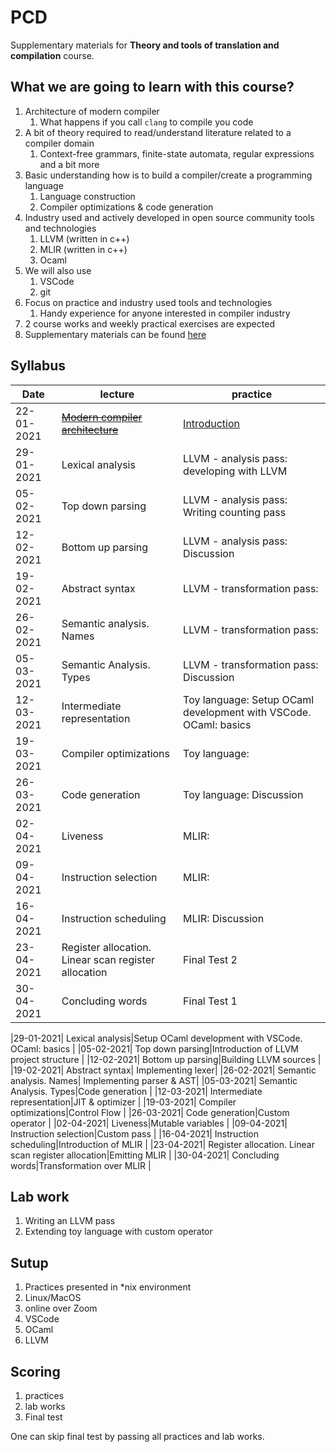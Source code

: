 # PCD

Supplementary materials for **Theory and tools of translation and compilation** course.

## What we are going to learn with this course?

1. Architecture of modern compiler
    1. What happens if you call `clang` to compile you code
1. A bit of theory required to read/understand literature related to a compiler domain
    1. Context-free grammars, finite-state automata, regular expressions and a bit more
1. Basic understanding how is to build a compiler/create a programming language
    1. Language construction
    1. Compiler optimizations & code generation
1. Industry used and actively developed in open source community tools and technologies
    1. LLVM (written in c++)
    1. MLIR (written in c++)
    1. Ocaml
1. We will also use
    1. VSCode
    1. git
1. Focus on practice and industry used tools and technologies
    1. Handy experience for anyone interested in compiler industry
1. 2 course works and weekly practical exercises are expected
1. Supplementary materials can be found [here](links.md)

## Syllabus

| Date     | lecture                                                                           | practice                                    |
| -------- | --------------------------------------------------------------------------------- | ------------------------------------------- |
|22-01-2021|	[~~Modern compiler architecture~~](lectures/0-modern-compiler-architecture.md) | [Introduction](practices/p0/assignment.md)  |
|29-01-2021|	Lexical analysis                                                               | LLVM - analysis pass: developing with LLVM  |
|05-02-2021|	Top down parsing                                                               | LLVM - analysis pass: Writing counting pass |
|12-02-2021|	Bottom up parsing                                                              | LLVM - analysis pass: Discussion |
|19-02-2021|	Abstract syntax                                                                | LLVM - transformation pass: |
|26-02-2021|	Semantic analysis. Names                                                       | LLVM - transformation pass: |
|05-03-2021|	Semantic Analysis. Types                                                       | LLVM - transformation pass: Discussion|
|12-03-2021|	Intermediate representation                                                    | Toy language: Setup OCaml development with VSCode. OCaml: basics |
|19-03-2021|	Compiler optimizations                                                         | Toy language: |
|26-03-2021|	Code generation                                                                | Toy language: Discussion |
|02-04-2021|	Liveness                                                                       | MLIR: |
|09-04-2021|	Instruction selection                                                          | MLIR: |
|16-04-2021|	Instruction scheduling                                                         | MLIR: Discussion |
|23-04-2021|	Register allocation. Linear scan register allocation                           | Final Test 2|
|30-04-2021|	Concluding words                                                               | Final Test 1|

|29-01-2021|	Lexical analysis|Setup OCaml development with VSCode. OCaml: basics |
|05-02-2021|	Top down parsing|Introduction of LLVM project structure  |
|12-02-2021|	Bottom up parsing|Building LLVM sources  |
|19-02-2021|	Abstract syntax| Implementing lexer|
|26-02-2021|	Semantic analysis. Names| Implementing parser & AST|
|05-03-2021|	Semantic Analysis. Types|Code generation |
|12-03-2021|	Intermediate representation|JIT & optimizer |
|19-03-2021|	Compiler optimizations|Control Flow |
|26-03-2021|	Code generation|Custom operator |
|02-04-2021|	Liveness|Mutable variables |
|09-04-2021|	Instruction selection|Custom pass |
|16-04-2021|	Instruction scheduling|Introduction of MLIR |
|23-04-2021|	Register allocation. Linear scan register allocation|Emitting MLIR |
|30-04-2021|	Concluding words|Transformation over MLIR |

## Lab work

1. Writing an LLVM pass
1. Extending toy language with custom operator

## Sutup

1. Practices presented in \*nix environment
1. Linux/MacOS
1. online over Zoom
1. VSCode
1. OCaml
1. LLVM

## Scoring

1. practices
1. lab works
1. Final test

One can skip final test by passing all practices and lab works.
